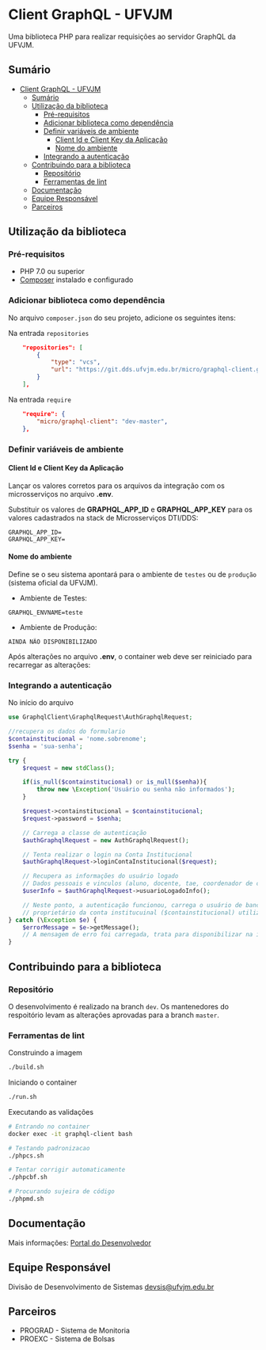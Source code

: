 # Client GraphQL - UFVJM

Uma biblioteca PHP para realizar requisições ao servidor GraphQL da UFVJM.

## Sumário

* [Client GraphQL - UFVJM](#client-graphql---ufvjm)
  * [Sumário](#sumário)
  * [Utilização da biblioteca](#utilização-da-biblioteca)
     * [Pré-requisitos](#pré-requisitos)
     * [Adicionar biblioteca como dependência](#adicionar-biblioteca-como-dependência)
     * [Definir variáveis de ambiente](#definir-variáveis-de-ambiente)
        * [Client Id e Client Key da Aplicação](#client-id-e-client-key-da-aplicação)
        * [Nome do ambiente](#nome-do-ambiente)
     * [Integrando a autenticação](#integrando-a-autenticação)
  * [Contribuindo para a biblioteca](#contribuindo-para-a-biblioteca)
     * [Repositório](#repositório)
     * [Ferramentas de lint](#ferramentas-de-lint)
  * [Documentação](#documentação)
  * [Equipe Responsável](#equipe-responsável)
  * [Parceiros](#parceiros)

## Utilização da biblioteca

### Pré-requisitos

* PHP 7.0 ou superior
* [Composer](https://getcomposer.org/) instalado e configurado

### Adicionar biblioteca como dependência

No arquivo `composer.json` do seu projeto, adicione os seguintes itens:

Na entrada `repositories`

```json
    "repositories": [
        {
            "type": "vcs",
            "url": "https://git.dds.ufvjm.edu.br/micro/graphql-client.git"
        }
    ],
```

Na entrada `require`

```json
    "require": {
        "micro/graphql-client": "dev-master",
    },
```

### Definir variáveis de ambiente

#### Client Id e Client Key da Aplicação

Lançar os valores corretos para os arquivos da integração com os microsserviços no arquivo **.env**. 

Substituir os valores de **GRAPHQL_APP_ID** e **GRAPHQL_APP_KEY** para os valores cadastrados na stack de Microsserviços DTI/DDS:

```env
GRAPHQL_APP_ID=
GRAPHQL_APP_KEY=
```

#### Nome do ambiente

Define se o seu sistema apontará para o ambiente de `testes` ou de `produção` (sistema oficial da UFVJM).

* Ambiente de Testes:

```
GRAPHQL_ENVNAME=teste
```

* Ambiente de Produção:

```
AINDA NÃO DISPONIBILIZADO
```

Após alterações no arquivo **.env**, o container web deve ser reiniciado para recarregar as alterações:

### Integrando a autenticação

No início do arquivo

```php
use GraphqlClient\GraphqlRequest\AuthGraphqlRequest;
```

```php
//recupera os dados do formulario
$containstitucional = 'nome.sobrenome';
$senha = 'sua-senha';

try {
    $request = new stdClass();

    if(is_null($containstitucional) or is_null($senha)){
        throw new \Exception('Usuário ou senha não informados');
    }

    $request->containstitucional = $containstitucional;
    $request->password = $senha;

    // Carrega a classe de autenticação
    $authGraphqlRequest = new AuthGraphqlRequest();

    // Tenta realizar o login na Conta Institucional
    $authGraphqlRequest->loginContaInstitucional($request);

    // Recupera as informações do usuário logado
    // Dados pessoais e vinculos (aluno, docente, tae, coordenador de curso, etc) com a UFVJM
    $userInfo = $authGraphqlRequest->usuarioLogadoInfo();

    // Neste ponto, a autenticação funcionou, carrega o usuário de banco de dados
    // proprietário da conta institucuinal ($containstitucional) utilizada na autenticação
} catch (\Exception $e) {
    $errorMessage = $e->getMessage();
    // A mensagem de erro foi carregada, trata para disponibilizar na interface
}

```

## Contribuindo para a biblioteca

### Repositório

O desenvolvimento é realizado na branch `dev`. Os mantenedores do respoitório levam as alterações aprovadas para a branch `master`.

### Ferramentas de lint

Construindo a imagem

```bash
./build.sh
```

Iniciando o container

```bash
./run.sh
```

Executando as validações

```bash
# Entrando no container
docker exec -it graphql-client bash

# Testando padronizacao
./phpcs.sh

# Tentar corrigir automaticamente
./phpcbf.sh

# Procurando sujeira de código
./phpmd.sh
```

## Documentação

Mais informações: [Portal do Desenvolvedor](https://portal-dev-teste.dds.ufvjm.edu.br/)

## Equipe Responsável

Divisão de Desenvolvimento de Sistemas <devsis@ufvjm.edu.br>

## Parceiros

* PROGRAD - Sistema de Monitoria
* PROEXC - Sistema de Bolsas
